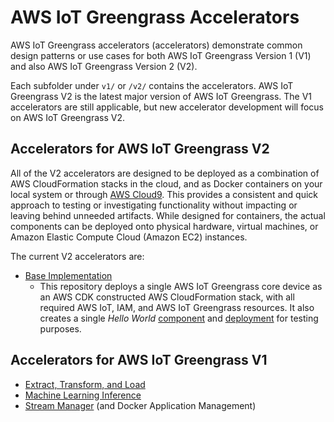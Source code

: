 # AWS IoT Greengrass Accelerators

AWS IoT Greengrass accelerators (accelerators) demonstrate common design patterns or use cases for both AWS IoT Greengrass Version 1 (V1) and also AWS IoT Greengrass Version 2 (V2).

Each subfolder under `v1/` or `/v2/` contains the accelerators. AWS IoT Greengrass V2 is the latest major version of AWS IoT Greengrass. The V1 accelerators are still applicable, but new accelerator development will focus on AWS IoT Greengrass V2.

## Accelerators for AWS IoT Greengrass V2

All of the V2 accelerators are designed to be deployed as a combination of AWS CloudFormation stacks in the cloud, and as Docker containers on your local system or through [AWS Cloud9](https://aws.amazon.com/cloud9/). This provides a consistent and quick approach to testing or investigating functionality without impacting or leaving behind unneeded artifacts. While designed for containers, the actual components can be deployed onto physical hardware, virtual machines, or Amazon Elastic Compute Cloud (Amazon EC2) instances.

The current V2 accelerators are:

- [Base Implementation](v2/base)
  - This repository deploys a single AWS IoT Greengrass core device as an AWS CDK constructed AWS CloudFormation stack, with all required AWS IoT, IAM, and AWS IoT Greengrass resources. It also creates a single _Hello World_ [component](https://docs.aws.amazon.com/greengrass/v2/developerguide/manage-components.html) and [deployment](https://docs.aws.amazon.com/greengrass/v2/developerguide/manage-deployments.html) for testing purposes.

## Accelerators for AWS IoT Greengrass V1

- [Extract, Transform, and Load](v1/extract_transform_load)
- [Machine Learning Inference](v1/machine_learning_inference)
- [Stream Manager](v1/stream_manager) (and Docker Application Management)
